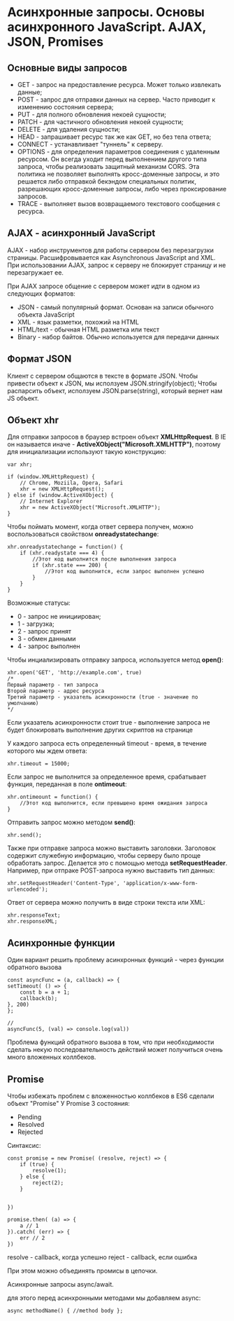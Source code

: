 # Асинхронные запросы. Основы асинхронного JavaScript. AJAX, JSON, Promises

## Основные виды запросов 
* GET - запрос на предоставление ресурса. Может только извлекать данные;
* POST - запрос для отправки данных на сервер. Часто приводит к изменению состояния сервера;
* PUT - для полного обновления некоей сущности;
* PATCH - для частичного обновления некоей сущности;
* DELETE  - для удаления сущности;
* HEAD - запрашивает ресурс так же как GET, но без тела ответа;
* CONNECT - устанавливает "туннель" к серверу.
* OPTIONS - для определения параметров соединения с удаленным ресурсом. Он всегда уходит перед выполнением другого типа запроса, чтобы реализовать защитный механизм CORS. Эта политика не позволяет выполнять кросс-доменные запросы, и это решается либо отправкой бекэндом специальных политик, разрешающих кросс-доменные запросы, либо через проксирование запросов.
* TRACE - выполняет вызов возвращаемого текстового сообщения с ресурса.

## AJAX - асинхронный JavaScript

AJAX - набор инструментов для работы  сервером без перезагрузки страницы. Расшифровывается как Asynchronous JavaScript and XML. При использовании AJAX, запрос к серверу не блокирует страницу и не перезагружает ее.

При AJAX запросе общение с сервером может идти в одном из следующих форматов:
* JSON - самый популярный формат. Основан на записи обычного объекта JavaScript
* XML - язык разметки, похожий на HTML
* HTML/text - обычная HTML разметка или текст
* Binary - набор байтов. Обычно используется для передачи данных

## Формат JSON
Клиент с сервером общаются в тексте в формате JSON.
Чтобы привести объект к JSON, мы исползуем JSON.stringify(object);
Чтобы распарсить объект, исползуем JSON.parse(string), который вернет нам 
JS объект.


## Объект xhr

Для отправки запросов в браузер встроен объект **XMLHttpRequest**. В IE он называется иначе - **ActiveXObject("Microsoft.XMLHTTP")**, поэтому для инициализации используют такую конструкцию:

    var xhr;

    if (window.XMLHttpRequest) {
        // Chrome, Moziila, Opera, Safari
        xhr = new XMLHttpRequest();
    } else if (window.ActiveXObject) {
        // Internet Explorer
        xhr = new ActiveXObject("Microsoft.XMLHTTP");
    }

Чтобы поймать момент, когда ответ сервера получен, можно воспользоваться свойством **onreadystatechange**:

    xhr.onreadystatechange = function() {
        if (xhr.readystate === 4) {
            //Этот код выполнится после выполнения запроса
            if (xhr.state === 200) {
                //Этот код выполнится, если запрос выполнен успешно
            }
        }
    }

Возможные статусы:
* 0 - запрос не инициирован;
* 1 - загрузка;
* 2 - запрос принят
* 3 - обмен данными
* 4 - запрос выполнен

Чтобы инциализировать отправку запроса, используется метод **open()**:

    xhr.open('GET', 'http://example.com', true)
    /*
    Первый параметр - тип запроса
    Второй параметр - адрес ресурса
    Третий параметр - указатель асинхронности (true - значение по умолчанию)
    */

Если указатель асинхронности стоит true - выполнение запроса не будет блокировать выполнение других скриптов на странице

У каждого запроса есть определенный timeout - время, в течение которого мы ждем ответа:

    xhr.timeout = 15000;

Если запрос не выполнится за определенное время, срабатывает функция, переданная в поле **ontimeout**:

    xhr.ontimeount = function() {
        //Этот код выполнится, если превышено время ожидания запроса
    }

Отправить запрос можно методом **send()**:

    xhr.send();

Также при отправке запроса можно выставить заголовки. Заголовок содержит служебную информацию, чтобы серверу было проще обработать запрос. Делается это с помощью метода **setRequestHeader**. Например, при отпраке POST-запроса нужно выставить тип данных:

    xhr.setRequestHeader('Content-Type', 'application/x-www-form-urlencoded');

Ответ от сервера можно получить в виде строки текста или XML:

    xhr.responseText;
    xhr.responseXML;

## Асинхронные функции

Один вариант решить проблему асинхронных функций - через функции обратного вызова

    const asyncFunc = (a, callback) => {
    setTimeout( () => {
        const b = a + 1;
        callback(b);
    }, 200)
    };

    //
    asyncFunc(5, (val) => console.log(val))

Проблема функций обратного вызова в том, что при необходимости сделать 
некую последовательность действий может получиться очень много вложенных
коллбеков.

## Promise

Чтобы избежать проблем с вложенностью коллбеков в ES6 сделали объект "Promise"
У Promise 3 состояния:
* Pending
* Resolved
* Rejected

Синтаксис:

    const promise = new Promise( (resolve, reject) => {
        if (true) {
            resolve(1);
        } else {
            reject(2);
        }
        
        
    })

    promise.then( (a) => {
        a // 1
    }).catch( (err) => {
        err // 2
    })

resolve - callback, когда успешно
reject - callback, если ошибка

При этом можно объединять промисы в цепочки.


Асинхронные запросы async/await.

для этого перед асинхронными методами мы добавляем async:

    async methodName() { //method body };

